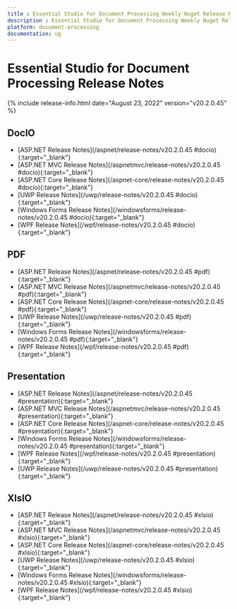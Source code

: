 ```yaml
---
title : Essential Studio for Document Processing Weekly Nuget Release Release Notes  
description : Essential Studio for Document Processing Weekly Nuget Release Release Notes  
platform: document-processing
documentation: ug
---
```


# Essential Studio for Document Processing  Release Notes  

{% include release-info.html date="August 23, 2022" version="v20.2.0.45" %} 

## DocIO

* [ASP.NET Release Notes](/aspnet/release-notes/v20.2.0.45
#docio){:target="_blank"}
* [ASP.NET MVC Release Notes](/aspnetmvc/release-notes/v20.2.0.45
#docio){:target="_blank"}
* [ASP.NET Core Release Notes](/aspnet-core/release-notes/v20.2.0.45
#docio){:target="_blank"}
* [UWP Release Notes](/uwp/release-notes/v20.2.0.45
#docio){:target="_blank"}
* [Windows Forms Release Notes](/windowsforms/release-notes/v20.2.0.45
#docio){:target="_blank"}
* [WPF Release Notes](/wpf/release-notes/v20.2.0.45
#docio){:target="_blank"}


## PDF

* [ASP.NET Release Notes](/aspnet/release-notes/v20.2.0.45
#pdf){:target="_blank"}
* [ASP.NET MVC Release Notes](/aspnetmvc/release-notes/v20.2.0.45
#pdf){:target="_blank"}
* [ASP.NET Core Release Notes](/aspnet-core/release-notes/v20.2.0.45
#pdf){:target="_blank"}
* [UWP Release Notes](/uwp/release-notes/v20.2.0.45
#pdf){:target="_blank"}
* [Windows Forms Release Notes](/windowsforms/release-notes/v20.2.0.45
#pdf){:target="_blank"}
* [WPF Release Notes](/wpf/release-notes/v20.2.0.45
#pdf){:target="_blank"}


## Presentation

* [ASP.NET Release Notes](/aspnet/release-notes/v20.2.0.45
#presentation){:target="_blank"}
* [ASP.NET MVC Release Notes](/aspnetmvc/release-notes/v20.2.0.45
#presentation){:target="_blank"}
* [ASP.NET Core Release Notes](/aspnet-core/release-notes/v20.2.0.45
#presentation){:target="_blank"}
* [Windows Forms Release Notes](/windowsforms/release-notes/v20.2.0.45
#presentation){:target="_blank"}
* [WPF Release Notes](/wpf/release-notes/v20.2.0.45
#presentation){:target="_blank"}
* [UWP Release Notes](/uwp/release-notes/v20.2.0.45
#presentation){:target="_blank"}


## XlsIO

* [ASP.NET Release Notes](/aspnet/release-notes/v20.2.0.45
#xlsio){:target="_blank"}
* [ASP.NET MVC Release Notes](/aspnetmvc/release-notes/v20.2.0.45
#xlsio){:target="_blank"}
* [ASP.NET Core Release Notes](/aspnet-core/release-notes/v20.2.0.45
#xlsio){:target="_blank"}
* [UWP Release Notes](/uwp/release-notes/v20.2.0.45
#xlsio){:target="_blank"}
* [Windows Forms Release Notes](/windowsforms/release-notes/v20.2.0.45
#xlsio){:target="_blank"}
* [WPF Release Notes](/wpf/release-notes/v20.2.0.45
#xlsio){:target="_blank"}